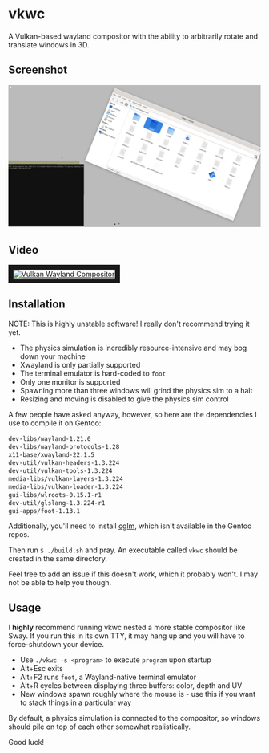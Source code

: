 # vkwc
A Vulkan-based wayland compositor with the ability to arbitrarily rotate and translate windows in 3D.

## Screenshot
![](https://raw.githubusercontent.com/cynic64/vkwc/main/screenshots/1.png)

## Video
<a href="http://www.youtube.com/watch?feature=player_embedded&v=1KfXl7QdMD8" target="_blank"><img src="http://img.youtube.com/vi/1KfXl7QdMD8/0.jpg" alt="Vulkan Wayland Compositor" width="800" height="600" border="10" /></a>

## Installation
NOTE: This is highly unstable software! I really don't recommend trying it yet.

- The physics simulation is incredibly resource-intensive and may bog down your machine
- Xwayland is only partially supported
- The terminal emulator is hard-coded to `foot`
- Only one monitor is supported
- Spawning more than three windows will grind the physics sim to a halt
- Resizing and moving is disabled to give the physics sim control

A few people have asked anyway, however, so here are the dependencies I use to compile it on Gentoo:
```
dev-libs/wayland-1.21.0
dev-libs/wayland-protocols-1.28
x11-base/xwayland-22.1.5
dev-util/vulkan-headers-1.3.224
dev-util/vulkan-tools-1.3.224
media-libs/vulkan-layers-1.3.224
media-libs/vulkan-loader-1.3.224
gui-libs/wlroots-0.15.1-r1
dev-util/glslang-1.3.224-r1
gui-apps/foot-1.13.1
```

Additionally, you'll need to install [cglm](https://github.com/recp/cglm), which isn't available in the Gentoo repos.

Then run `$ ./build.sh` and pray. An executable called `vkwc` should be created in the same directory.

Feel free to add an issue if this doesn't work, which it probably won't. I may not be able to help you though.

## Usage
I **highly** recommend running vkwc nested a more stable compositor like Sway. If you run this in its own TTY, it may
hang up and you will have to force-shutdown your device.

- Use `./vkwc -s <program>` to execute `program` upon startup
- Alt+Esc exits
- Alt+F2 runs `foot`, a Wayland-native terminal emulator
- Alt+R cycles between displaying three buffers: color, depth and UV
- New windows spawn roughly where the mouse is - use this if you want to stack things in a particular way

By default, a physics simulation is connected to the compositor, so windows should pile on top of each other somewhat
realistically.

Good luck!

